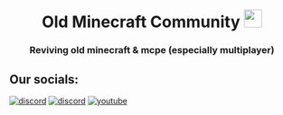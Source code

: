 <h1 align="center">Old Minecraft Community <img src="https://static.wikia.nocookie.net/minecraft_gamepedia/images/a/a4/Grass_Block_%28item%29_BE5.png/revision/latest?cb=20200901112517" height="32"></h1>
<h3 align="center">Reviving old minecraft & mcpe (especially multiplayer)</h3>

## Our socials:

[![discord](https://img.shields.io/badge/Discord%20(MCPE)-link-green)](https://discord.gg/9yBCJsRQQJ)
[![discord](https://img.shields.io/badge/Discord%20(Java)-link-purple)](https://discord.gg/2W4DHM5dXj)
[![youtube](https://img.shields.io/badge/YouTube-link-darkred)](https://youtube.com/@oldminecraftcommunity)
